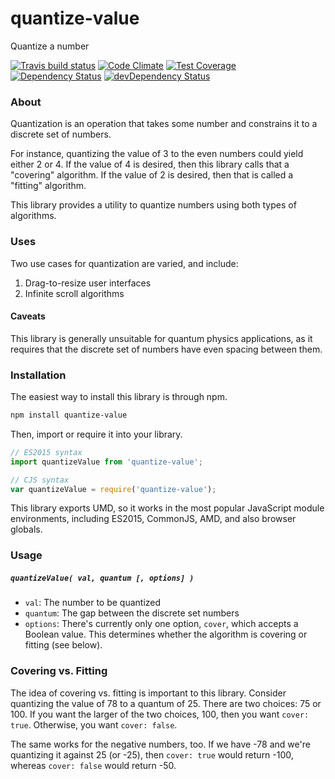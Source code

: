 # quantize-value

Quantize a number

[![Travis build status](http://img.shields.io/travis/jmeas/quantize-value.svg?style=flat)](https://travis-ci.org/jmeas/quantize-value)
[![Code Climate](https://codeclimate.com/github/jmeas/quantize-value/badges/gpa.svg)](https://codeclimate.com/github/jmeas/quantize-value)
[![Test Coverage](https://codeclimate.com/github/jmeas/quantize-value/badges/coverage.svg)](https://codeclimate.com/github/jmeas/quantize-value)
[![Dependency Status](https://david-dm.org/jmeas/quantize-value.svg)](https://david-dm.org/jmeas/quantize-value)
[![devDependency Status](https://david-dm.org/jmeas/quantize-value/dev-status.svg)](https://david-dm.org/jmeas/quantize-value#info=devDependencies)

### About

Quantization is an operation that takes some number and constrains it to a discrete
set of numbers.

For instance, quantizing the value of 3 to the even numbers could yield either
2 or 4. If the value of 4 is desired, then this library calls that a "covering" algorithm.
If the value of 2 is desired, then that is called a "fitting" algorithm.

This library provides a utility to quantize numbers using both types of algorithms.

### Uses

Two use cases for quantization are varied, and include:

1. Drag-to-resize user interfaces
2. Infinite scroll algorithms

#### Caveats

This library is generally unsuitable for quantum physics applications, as it
requires that the discrete set of numbers have even spacing between them.

### Installation

The easiest way to install this library is through npm.

```sh
npm install quantize-value
```

Then, import or require it into your library.

```js
// ES2015 syntax
import quantizeValue from 'quantize-value';

// CJS syntax
var quantizeValue = require('quantize-value');
```

This library exports UMD, so it works in the most popular JavaScript module
environments, including ES2015, CommonJS, AMD, and also browser globals.

### Usage

##### `quantizeValue( val, quantum [, options] )`

- `val`: The number to be quantized
- `quantum`: The gap between the discrete set numbers
- `options`: There's currently only one option, `cover`, which accepts a Boolean
  value. This determines whether the algorithm is covering or fitting (see below).

### Covering vs. Fitting

The idea of covering vs. fitting is important to this library. Consider quantizing
the value of 78 to a quantum of 25. There are two choices: 75 or 100. If you want
the larger of the two choices, 100, then you want `cover: true`. Otherwise,
you want `cover: false`.

The same works for the negative numbers, too. If we have -78 and we're quantizing it
against 25 (or -25), then `cover: true` would return -100, whereas `cover: false` would
return -50.
